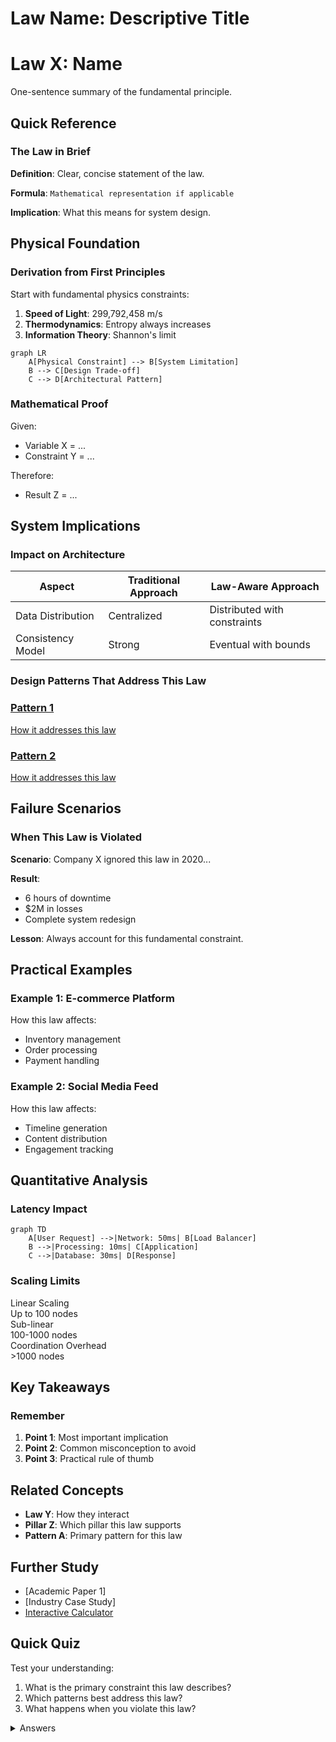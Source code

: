 # Law Name: Descriptive Title

<div class="hero-section">
  <h1 class="hero-title">Law X: Name</h1>
  <p class="hero-subtitle">
    One-sentence summary of the fundamental principle.
  </p>
</div>

## Quick Reference

<div class="content-box axiom-box">
<h3>The Law in Brief</h3>

**Definition**: Clear, concise statement of the law.

**Formula**: `Mathematical representation if applicable`

**Implication**: What this means for system design.

</div>

## Physical Foundation

### Derivation from First Principles

Start with fundamental physics constraints:

1. **Speed of Light**: 299,792,458 m/s
2. **Thermodynamics**: Entropy always increases
3. **Information Theory**: Shannon's limit

```mermaid
graph LR
    A[Physical Constraint] --> B[System Limitation]
    B --> C[Design Trade-off]
    C --> D[Architectural Pattern]
```

### Mathematical Proof

<div class="content-box">

Given:
- Variable X = ...
- Constraint Y = ...

Therefore:
- Result Z = ...

</div>

## System Implications

### Impact on Architecture

<table class="responsive-table">
<thead>
  <tr>
    <th>Aspect</th>
    <th>Traditional Approach</th>
    <th>Law-Aware Approach</th>
  </tr>
</thead>
<tbody>
  <tr>
    <td data-label="Aspect">Data Distribution</td>
    <td data-label="Traditional">Centralized</td>
    <td data-label="Law-Aware">Distributed with constraints</td>
  </tr>
  <tr>
    <td data-label="Aspect">Consistency Model</td>
    <td data-label="Traditional">Strong</td>
    <td data-label="Law-Aware">Eventual with bounds</td>
  </tr>
</tbody>
</table>

### Design Patterns That Address This Law

<div class="pattern-grid">
  <a href="../../patterns/pattern-1/" class="pattern-card">
    <h3 class="pattern-card__title">Pattern 1</h3>
    <p class="pattern-card__description">How it addresses this law</p>
  </a>
  <a href="../../patterns/pattern-2/" class="pattern-card">
    <h3 class="pattern-card__title">Pattern 2</h3>
    <p class="pattern-card__description">How it addresses this law</p>
  </a>
</div>

## Failure Scenarios

<div class="content-box failure-vignette">
<h3>When This Law is Violated</h3>

**Scenario**: Company X ignored this law in 2020...

**Result**: 
- 6 hours of downtime
- $2M in losses
- Complete system redesign

**Lesson**: Always account for this fundamental constraint.

</div>

## Practical Examples

### Example 1: E-commerce Platform

How this law affects:
- Inventory management
- Order processing
- Payment handling

### Example 2: Social Media Feed

How this law affects:
- Timeline generation
- Content distribution
- Engagement tracking

## Quantitative Analysis

### Latency Impact

```mermaid
graph TD
    A[User Request] -->|Network: 50ms| B[Load Balancer]
    B -->|Processing: 10ms| C[Application]
    C -->|Database: 30ms| D[Response]
```

### Scaling Limits

<div class="card-grid">
  <div class="card">
    <div class="card__title">Linear Scaling</div>
    <div class="card__description">Up to 100 nodes</div>
  </div>
  <div class="card">
    <div class="card__title">Sub-linear</div>
    <div class="card__description">100-1000 nodes</div>
  </div>
  <div class="card">
    <div class="card__title">Coordination Overhead</div>
    <div class="card__description">>1000 nodes</div>
  </div>
</div>

## Key Takeaways

<div class="content-box truth-box">
<h3>Remember</h3>

1. **Point 1**: Most important implication
2. **Point 2**: Common misconception to avoid
3. **Point 3**: Practical rule of thumb

</div>

## Related Concepts

- **Law Y**: How they interact
- **Pillar Z**: Which pillar this law supports
- **Pattern A**: Primary pattern for this law

## Further Study

- [Academic Paper 1]
- [Industry Case Study]
- [Interactive Calculator](/tools/law-x-calculator/)

## Quick Quiz

Test your understanding:

1. What is the primary constraint this law describes?
2. Which patterns best address this law?
3. What happens when you violate this law?

<details>
<summary>Answers</summary>

1. Answer 1
2. Answer 2
3. Answer 3

</details>